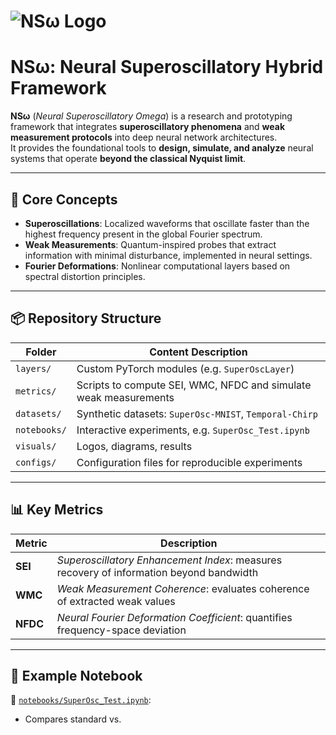 # ![NSω Logo](visuals/NS_Omega_logo.png)

# NSω: Neural Superoscillatory Hybrid Framework

**NSω** (*Neural Superoscillatory Omega*) is a research and prototyping framework that integrates **superoscillatory phenomena** and **weak measurement protocols** into deep neural network architectures.  
It provides the foundational tools to **design, simulate, and analyze** neural systems that operate **beyond the classical Nyquist limit**.

---

## 🧠 Core Concepts

- **Superoscillations**: Localized waveforms that oscillate faster than the highest frequency present in the global Fourier spectrum.
- **Weak Measurements**: Quantum-inspired probes that extract information with minimal disturbance, implemented in neural settings.
- **Fourier Deformations**: Nonlinear computational layers based on spectral distortion principles.

---

## 📦 Repository Structure

| Folder         | Content Description |
|----------------|----------------------|
| `layers/`      | Custom PyTorch modules (e.g. `SuperOscLayer`) |
| `metrics/`     | Scripts to compute SEI, WMC, NFDC and simulate weak measurements |
| `datasets/`    | Synthetic datasets: `SuperOsc-MNIST`, `Temporal-Chirp` |
| `notebooks/`   | Interactive experiments, e.g. `SuperOsc_Test.ipynb` |
| `visuals/`     | Logos, diagrams, results |
| `configs/`     | Configuration files for reproducible experiments |

---

## 📊 Key Metrics

| Metric | Description |
|--------|-------------|
| **SEI** | *Superoscillatory Enhancement Index*: measures recovery of information beyond bandwidth |
| **WMC** | *Weak Measurement Coherence*: evaluates coherence of extracted weak values |
| **NFDC** | *Neural Fourier Deformation Coefficient*: quantifies frequency-space deviation |

---

## 🧪 Example Notebook

📓 [`notebooks/SuperOsc_Test.ipynb`](notebooks/SuperOsc_Test.ipynb):
- Compares standard vs.

